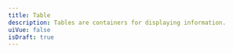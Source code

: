 ```yaml
---
title: Table
description: Tables are containers for displaying information.
uiVue: false
isDraft: true
---
```


<code-editor resource-folder="table" resource-name="standard" class="mb-lg"></code-editor>

<code-editor resource-folder="table" resource-name="inline-spacing" class="mb-lg"></code-editor>

<code-editor resource-folder="table" resource-name="bordered"></code-editor>
